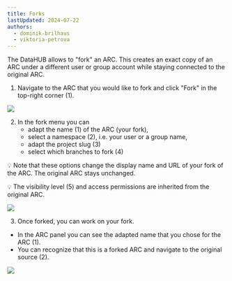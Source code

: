 ```yaml
---
title: Forks
lastUpdated: 2024-07-22
authors:
  - dominik-brilhaus
  - viktoria-petrova
---
```


The DataHUB allows to "fork" an ARC. This creates an exact copy of an ARC under a different user or group account while staying connected to the original ARC.


1. Navigate to the ARC that you would like to fork and click "Fork" in the top-right corner (1).

![](@images/datahub/datahub-fork01.drawio.png)

2. In the fork menu you can
   - adapt the name (1) of the ARC (your fork),
   - select a namespace (2), i.e. your user or a group name,
   - adapt the project slug (3)
   - select which branches to fork (4)

:bulb: Note that these options change the display name and URL of your fork of the ARC. The original ARC stays unchanged.

:bulb: The visibility level (5) and access permissions are inherited from the original ARC. 

![](@images/datahub/datahub-fork02.drawio.png)

3. Once forked, you can work on your fork. 
  - In the ARC panel you can see the adapted name that you chose for the ARC (1). 
  - You can recognize that this is a forked ARC and navigate to the original source (2).

![](@images/datahub/datahub-fork03.drawio.png)
